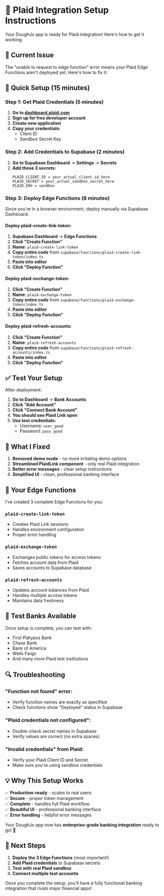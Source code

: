 # 🏦 Plaid Integration Setup Instructions

Your DoughJo app is ready for Plaid integration! Here's how to get it working:

## 🚨 Current Issue

The "unable to request to edge function" error means your Plaid Edge Functions aren't deployed yet. Here's how to fix it:

## 🚀 Quick Setup (15 minutes)

### Step 1: Get Plaid Credentials (5 minutes)

1. **Go to [dashboard.plaid.com](https://dashboard.plaid.com)**
2. **Sign up for free developer account**
3. **Create new application**
4. **Copy your credentials:**
   - Client ID
   - Sandbox Secret Key

### Step 2: Add Credentials to Supabase (2 minutes)

1. **Go to Supabase Dashboard** → **Settings** → **Secrets**
2. **Add these 3 secrets:**
   ```
   PLAID_CLIENT_ID = your_actual_client_id_here
   PLAID_SECRET = your_actual_sandbox_secret_here
   PLAID_ENV = sandbox
   ```

### Step 3: Deploy Edge Functions (8 minutes)

Since you're in a browser environment, deploy manually via Supabase Dashboard:

#### Deploy plaid-create-link-token:
1. **Supabase Dashboard** → **Edge Functions**
2. **Click "Create Function"**
3. **Name**: `plaid-create-link-token`
4. **Copy entire code** from `supabase/functions/plaid-create-link-token/index.ts`
5. **Paste into editor**
6. **Click "Deploy Function"**

#### Deploy plaid-exchange-token:
1. **Click "Create Function"**
2. **Name**: `plaid-exchange-token`
3. **Copy entire code** from `supabase/functions/plaid-exchange-token/index.ts`
4. **Paste into editor**
5. **Click "Deploy Function"**

#### Deploy plaid-refresh-accounts:
1. **Click "Create Function"**
2. **Name**: `plaid-refresh-accounts`
3. **Copy entire code** from `supabase/functions/plaid-refresh-accounts/index.ts`
4. **Paste into editor**
5. **Click "Deploy Function"**

## ✅ Test Your Setup

After deployment:

1. **Go to Dashboard** → **Bank Accounts**
2. **Click "Add Account"**
3. **Click "Connect Bank Account"**
4. **You should see Plaid Link open**
5. **Use test credentials:**
   - Username: `user_good`
   - Password: `pass_good`

## 🔧 What I Fixed

1. **Removed demo mode** - no more irritating demo options
2. **Streamlined PlaidLink component** - only real Plaid integration
3. **Better error messages** - clear setup instructions
4. **Simplified UI** - clean, professional banking interface

## 🎯 Your Edge Functions

I've created 3 complete Edge Functions for you:

### `plaid-create-link-token`
- Creates Plaid Link sessions
- Handles environment configuration
- Proper error handling

### `plaid-exchange-token`
- Exchanges public tokens for access tokens
- Fetches account data from Plaid
- Saves accounts to Supabase database

### `plaid-refresh-accounts`
- Updates account balances from Plaid
- Handles multiple access tokens
- Maintains data freshness

## 🏦 Test Banks Available

Once setup is complete, you can test with:
- First Platypus Bank
- Chase Bank
- Bank of America
- Wells Fargo
- And many more Plaid test institutions

## 🔍 Troubleshooting

### "Function not found" error:
- Verify function names are exactly as specified
- Check functions show "Deployed" status in Supabase

### "Plaid credentials not configured":
- Double-check secret names in Supabase
- Verify values are correct (no extra spaces)

### "Invalid credentials" from Plaid:
- Verify your Plaid Client ID and Secret
- Make sure you're using sandbox credentials

## 💡 Why This Setup Works

✅ **Production-ready** - scales to real users  
✅ **Secure** - proper token management  
✅ **Complete** - handles full Plaid workflow  
✅ **Beautiful UI** - professional banking interface  
✅ **Error handling** - helpful error messages  

Your DoughJo app now has **enterprise-grade banking integration** ready to go! 🎉

## 🚀 Next Steps

1. **Deploy the 3 Edge Functions** (most important!)
2. **Add Plaid credentials** to Supabase secrets
3. **Test with real Plaid sandbox**
4. **Connect multiple test accounts**

Once you complete the setup, you'll have a fully functional banking integration that rivals major financial apps!
